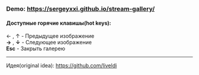 ### Demo: https://sergeyxxi.github.io/stream-gallery/
#### Доступные горячие клавишы(hot keys):
&larr; , &uarr; - Предыдущее изображение<br>
__&rarr;__ , __&darr;__ - Следующее изображение<br>
__Esc__ - Закрыть галерею

<hr>

Идея(original idea): https://github.com/liveldi
